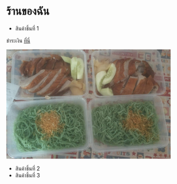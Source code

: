 # ร้านของฉัน
- สินค้าชิ้นที่ 1

ชำระเงิน [ที่นี่](/sales/item1.html)

![เป็ดย่าง](/roastedduck.png)


- สินค้าชิ้นที่ 2
- สินค้าชิ้นที่ 3
